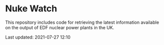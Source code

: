 # Nuke Watch

This repository includes code for retrieving the latest information available on the output of EDF nuclear power plants in the UK.

Last updated: 2021-07-27 12:10